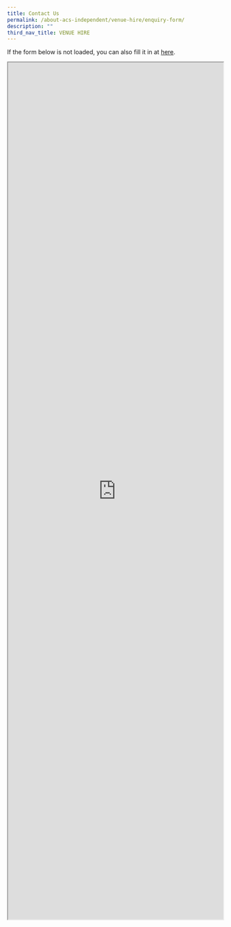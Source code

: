 ```yaml
---
title: Contact Us
permalink: /about-acs-independent/venue-hire/enquiry-form/
description: ""
third_nav_title: VENUE HIRE
---
```

If the form below is not loaded, you can also fill it in at [here](https://form.gov.sg/5d09f4ede6ca2a00111f25ac).

<iframe id="iframe" style="width: 100%; height: 2000px;" src="https://form.gov.sg/5d09f4ede6ca2a00111f25ac"></iframe>